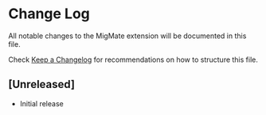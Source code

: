 # Change Log

All notable changes to the MigMate extension will be documented in this file.

Check [Keep a Changelog](http://keepachangelog.com/) for recommendations on how to structure this file.

## [Unreleased]

- Initial release
